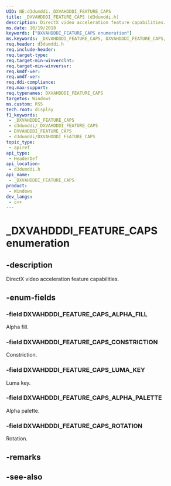 ```yaml
---
UID: NE:d3dumddi._DXVAHDDDI_FEATURE_CAPS
title: _DXVAHDDDI_FEATURE_CAPS (d3dumddi.h)
description: DirectX video acceleration feature capabilities.
ms.date: 10/19/2018
keywords: ["DXVAHDDDI_FEATURE_CAPS enumeration"]
ms.keywords: _DXVAHDDDI_FEATURE_CAPS, DXVAHDDDI_FEATURE_CAPS,
req.header: d3dumddi.h
req.include-header: 
req.target-type: 
req.target-min-winverclnt: 
req.target-min-winversvr: 
req.kmdf-ver: 
req.umdf-ver: 
req.ddi-compliance: 
req.max-support: 
req.typenames: DXVAHDDDI_FEATURE_CAPS
targetos: Windows
ms.custom: RS5
tech.root: display
f1_keywords:
 - _DXVAHDDDI_FEATURE_CAPS
 - d3dumddi/_DXVAHDDDI_FEATURE_CAPS
 - DXVAHDDDI_FEATURE_CAPS
 - d3dumddi/DXVAHDDDI_FEATURE_CAPS
topic_type:
 - apiref
api_type:
 - HeaderDef
api_location:
 - d3dumddi.h
api_name:
 - _DXVAHDDDI_FEATURE_CAPS
product:
 - Windows
dev_langs:
 - c++
---
```


# _DXVAHDDDI_FEATURE_CAPS enumeration


## -description

DirectX video acceleration feature capabilities.

## -enum-fields

### -field DXVAHDDDI_FEATURE_CAPS_ALPHA_FILL

Alpha fill.

### -field DXVAHDDDI_FEATURE_CAPS_CONSTRICTION

Constriction.

### -field DXVAHDDDI_FEATURE_CAPS_LUMA_KEY

Luma key.

### -field DXVAHDDDI_FEATURE_CAPS_ALPHA_PALETTE

Alpha palette.

### -field DXVAHDDDI_FEATURE_CAPS_ROTATION

Rotation.

## -remarks

## -see-also

